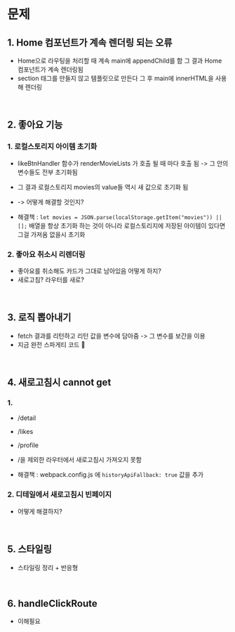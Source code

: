 # 문제

## 1. Home 컴포넌트가 계속 렌더링 되는 오류

- Home으로 라우팅을 처리할 때 계속 main에 appendChild를 함 그 결과 Home 컴포넌트가 계속 렌더링됨
- section 태그를 만들지 않고 템플릿으로 만든다 그 후 main에 innerHTML을 사용해 렌더링

<br>

## 2. 좋아요 기능

### 1. 로컬스토리지 아이템 초기화

- likeBtnHandler 함수가 renderMovieLists 가 호출 될 때 마다 호출 됨 -> 그 안의 변수들도 전부 초기화됨
- 그 결과 로컬스토리지 movies의 value들 역시 새 값으로 초기화 됨

- -> 어떻게 해결할 것인지?
- 해결책 : `let movies = JSON.parse(localStorage.getItem("movies")) || [];` 배열을 항상 초기화 하는 것이 아니라 로컬스토리지에 저장된 아이템이 있다면 그걸 가져옴 없을시 초기화

### 2. 좋아요 취소시 리렌더링

- 좋아요를 취소해도 카드가 그대로 남아있음 어떻게 하지?
- 새로고침? 라우터를 새로?

<br>

## 3. 로직 뽑아내기

- fetch 결과를 리턴하고 리턴 값을 변수에 담아줌 -> 그 변수를 보간을 이용
- 지금 완전 스파게티 코드 🍝

<br>

## 4. 새로고침시 cannot get

### 1.

- /detail
- /likes
- /profile
- /을 제외한 라우터에서 새로고침시 가져오지 못함

- 해결책 : webpack.config.js 에 `historyApiFallback: true` 값을 추가

### 2. 디테일에서 새로고침시 빈페이지

- 어떻게 해결하지?

<br>

## 5. 스타일링

- 스타일링 정리 + 반응형

<br>

## 6. handleClickRoute

- 이해필요
